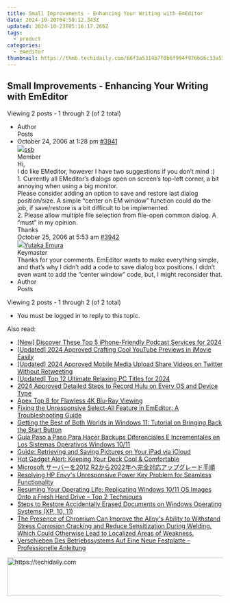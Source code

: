 ```yaml
---
title: Small Improvements - Enhancing Your Writing with EmEditor
date: 2024-10-20T04:50:12.343Z
updated: 2024-10-23T05:16:17.266Z
tags:
  - product
categories:
  - emeditor
thumbnail: https://thmb.techidaily.com/66f3a5314b7f0b6f994f976b66c33a57ff0466854aa08d5996bdfaffcb47f66d.jpg
---
```


## Small Improvements - Enhancing Your Writing with EmEditor

Viewing 2 posts - 1 through 2 (of 2 total)

* Author  
Posts
* October 24, 2006 at 1:28 pm [#3941](https://tools.techidaily.com/emeditor/products/)  
[![](https://secure.gravatar.com/avatar/88187381097715d6bb6053261226fb8e?s=80&d=identicon&r=g)ssb](https://www.emeditor.com/forums/users/ssb/ "View ssb's profile")  
Member  
Hi,  
 I do like EMeditor, however I have two suggestions if you don’t mind :)  
 1\. Currently all EMeditor’s dialogs open on screen’s top-left corner, a bit annoying when using a big monitor.  
 Please consider adding an option to save and restore last dialog position/size. A simple “center on EM window” function could do the job, if save/restore is a bit difficult to be implemented.  
 2\. Please allow multiple file selection from file-open common dialog. A “must” in my opinion.  
 Thanks  
October 25, 2006 at 5:53 am [#3942](https://tools.techidaily.com/emeditor/products/)  
[![](https://secure.gravatar.com/avatar/a0a6377144ed3636f985d87303f65ed2?s=80&d=identicon&r=g)Yutaka Emura](https://www.emeditor.com/forums/users/yemura/ "View Yutaka Emura's profile")  
Keymaster  
Thanks for your comments. EmEditor wants to make everything simple, and that’s why I didn’t add a code to save dialog box positions. I didn’t even want to add the “center window” code, but, I might reconsider that.
* Author  
Posts

Viewing 2 posts - 1 through 2 (of 2 total)

* You must be logged in to reply to this topic.

<ins class="adsbygoogle"
     style="display:block"
     data-ad-format="autorelaxed"
     data-ad-client="ca-pub-7571918770474297"
     data-ad-slot="1223367746"></ins>

<ins class="adsbygoogle"
     style="display:block"
     data-ad-client="ca-pub-7571918770474297"
     data-ad-slot="8358498916"
     data-ad-format="auto"
     data-full-width-responsive="true"></ins>

<span class="atpl-alsoreadstyle">Also read:</span>
<div><ul>
<li><a href="https://fox-friendly.techidaily.com/new-discover-these-top-5-iphone-friendly-podcast-services-for-2024/"><u>[New] Discover These Top 5 iPhone-Friendly Podcast Services for 2024</u></a></li>
<li><a href="https://facebook-record-videos.techidaily.com/updated-2024-approved-crafting-cool-youtube-previews-in-imovie-easily/"><u>[Updated] 2024 Approved Crafting Cool YouTube Previews in iMovie Easily</u></a></li>
<li><a href="https://twitter-videos.techidaily.com/updated-2024-approved-mobile-media-upload-share-videos-on-twitter-without-retweeting/"><u>[Updated] 2024 Approved Mobile Media Upload Share Videos on Twitter Without Retweeting</u></a></li>
<li><a href="https://screen-activity-recording.techidaily.com/updated-top-12-ultimate-relaxing-pc-titles-for-2024/"><u>[Updated] Top 12 Ultimate Relaxing PC Titles for 2024</u></a></li>
<li><a href="https://video-screen-grab.techidaily.com/2024-approved-detailed-steps-to-record-hulu-on-every-os-and-device-type/"><u>2024 Approved Detailed Steps to Record Hulu on Every OS and Device Type</u></a></li>
<li><a href="https://extra-information.techidaily.com/apex-top-8-for-flawless-4k-blu-ray-viewing/"><u>Apex Top 8 for Flawless 4K Blu-Ray Viewing</u></a></li>
<li><a href="https://win-luxury.techidaily.com/fixing-the-unresponsive-select-all-feature-in-emeditor-a-troubleshooting-guide/"><u>Fixing the Unresponsive Select-All Feature in EmEditor: A Troubleshooting Guide</u></a></li>
<li><a href="https://win-premium.techidaily.com/getting-the-best-of-both-worlds-in-windows-11-tutorial-on-bringing-back-the-start-button/"><u>Getting the Best of Both Worlds in Windows 11: Tutorial on Bringing Back the Start Button</u></a></li>
<li><a href="https://win-best.techidaily.com/guia-paso-a-paso-para-hacer-backups-diferenciales-e-incrementales-en-los-sistemas-operativos-windows-1011/"><u>Guía Paso a Paso Para Hacer Backups Diferenciales E Incrementales en Los Sistemas Operativos Windows 10/11</u></a></li>
<li><a href="https://win-luxury.techidaily.com/guide-retrieving-and-saving-pictures-on-your-ipad-via-icloud/"><u>Guide: Retrieving and Saving Pictures on Your iPad via iCloud</u></a></li>
<li><a href="https://games-able.techidaily.com/hot-gadget-alert-keeping-your-deck-cool-and-comfortable/"><u>Hot Gadget Alert: Keeping Your Deck Cool & Comfortable</u></a></li>
<li><a href="https://win-luxury.techidaily.com/microsoft-2012-r22022/"><u>Microsoft サーバーを2012 R2から2022年へ完全対応アップグレード手順</u></a></li>
<li><a href="https://win-luxury.techidaily.com/resolving-hp-envys-unresponsive-power-key-problem-for-seamless-functionality/"><u>Resolving HP Envy's Unresponsive Power Key Problem for Seamless Functionality</u></a></li>
<li><a href="https://win-luxury.techidaily.com/resuming-your-operating-life-replicating-windows-1011-os-images-onto-a-fresh-hard-drive-top-2-techniques/"><u>Resuming Your Operating Life: Replicating Windows 10/11 OS Images Onto a Fresh Hard Drive – Top 2 Techniques</u></a></li>
<li><a href="https://win-luxury.techidaily.com/steps-to-restore-accidentally-erased-documents-on-windows-operating-systems-xp-10-11/"><u>Steps to Restore Accidentally Erased Documents on Windows Operating Systems (XP, 10, 11)</u></a></li>
<li><a href="https://win-luxury.techidaily.com/the-presence-of-chromium-can-improve-the-alloys-ability-to-withstand-stress-corrosion-cracking-and-reduce-sensitization-during-welding-which-could-otherwise338/"><u>The Presence of Chromium Can Improve the Alloy's Ability to Withstand Stress Corrosion Cracking and Reduce Sensitization During Welding, Which Could Otherwise Lead to Localized Areas of Weakness.</u></a></li>
<li><a href="https://win-luxury.techidaily.com/verschieben-des-betriebssystems-auf-eine-neue-festplatte-professionelle-anleitung/"><u>Verschieben Des Betriebssystems Auf Eine Neue Festplatte – Professionelle Anleitung</u></a></li>
</ul></div>

<!-- affiliate ads begin -->
<a href="https://ephamedtechinc.pxf.io/c/5597632/2137212/26400" target="_top" id="2137212">
  <img src="//a.impactradius-go.com/display-ad/26400-2137212" border="0" alt="https://techidaily.com" width="728" height="90"/>
</a>
<img height="0" width="0" src="https://ephamedtechinc.pxf.io/i/5597632/2137212/26400" style="position:absolute;visibility:hidden;" border="0" />
<!-- affiliate ads end -->

